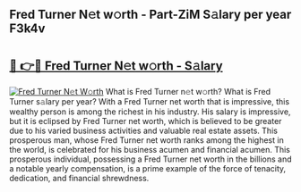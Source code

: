 ## Fred Turner N𝚎t w𝚘rth - Part-ZiM S𝚊lary per year F3k4v

# <h2><a href="http://gc0p2d.nevu.top/?p=Fred+Turner">🔗 👉🔴 Fred Turner N𝚎t w𝚘rth - S𝚊lary</a></h2>

[![Fred Turner N𝚎t W𝚘rth](https://i.imgur.com/Oavwk0R.jpeg)](http://gc0p2d.nevu.top/?p=Fred+Turner)
What is Fred Turner n𝚎t w𝚘rth? What is Fred Turner s𝚊lary per year?
With a Fred Turner net worth that is impressive, this wealthy person is among the richest in his industry. His salary is impressive, but it is eclipsed by Fred Turner net worth, which is believed to be greater due to his varied business activities and valuable real estate assets. This prosperous man, whose Fred Turner net worth ranks among the highest in the world, is celebrated for his business acumen and financial acumen. This prosperous individual, possessing a Fred Turner net worth in the billions and a notable yearly compensation, is a prime example of the force of tenacity, dedication, and financial shrewdness.
